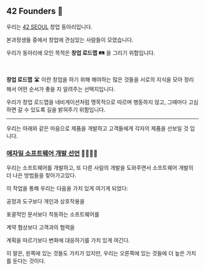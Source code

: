 ## 42 Founders 👋

우리는 [42 SEOUL](https://42seoul.kr/seoul42/main/view) 창업 동아리입니다.

본과정생들 중에서 창업에 관심있는 사람들이 모였습니다.

우리가 동아리에 모인 목적은 **창업 로드맵** 🛤 을 그리기 위함입니다.

<br />

**창업 로드맵** 🛣 이란 창업을 하기 위해 해야하는 많은 것들을 서로의 지식을 모아 정리해서 어떤 순서가 좋을 지 알려주는 선택지입니다.

우리가 창업 로드맵을 네비게이션처럼 맹목적으로 따르며 행동하지 않고, 그때마다 고심하면 갈 수 있도록 길을 밝혀주기 위함입니다.

---

우리는 아래와 같은 마음으로 제품을 개발하고 고객들에게 각자의 제품을 선보일 것 입니다.

### [애자일 소프트웨어 개발 선언](http://agilemanifesto.org/) 🙋‍♂️🙋‍♀️

우리는 소프트웨어를 개발하고, 또 다른 사람의 개발을 도와주면서 소프트웨어 개발의 더 나은 방법들을 찾아가고있다.

이 작업을 통해 우리는 다음을 가치 있게 여기게 되었다:

공정과 도구보다 개인과 상호작용을

포괄적인 문서보다 작동하는 소프트웨어를

계약 협상보다 고객과의 협력을

계획을 따르기보다 변화에 대응하기를 가치 있게 여긴다.

이 말은, 왼쪽에 있는 것들도 가치가 있지만, 우리는 오른쪽에 있는 것들에 더 높은 가치를 둔다는 것이다.

<!--

**Here are some ideas to get you started:**

A short introduction - what is your organization all about?
🌈 Contribution guidelines - how can the community get involved?
👩‍💻 Useful resources - where can the community find your docs? Is there anything else the community should know?
🍿 Fun facts - what does your team eat for breakfast?
🧙 Remember, you can do mighty things with the power of [Markdown](https://docs.github.com/github/writing-on-github/getting-started-with-writing-and-formatting-on-github/basic-writing-and-formatting-syntax)
-->
